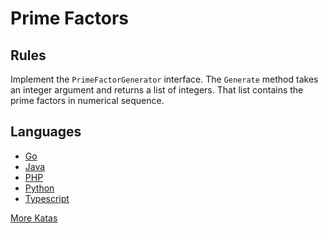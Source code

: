 # Prime Factors

## Rules

Implement the `PrimeFactorGenerator` interface.
The `Generate` method takes an integer argument and returns a list of integers.
That list contains the prime factors in numerical sequence.

## Languages

- [Go](https://github.com/pdt256/kata/tree/master/go/src/PrimeFactors)
- [Java](https://github.com/pdt256/kata/tree/master/java/src/PrimeFactors)
- [PHP](https://github.com/pdt256/kata/tree/master/php/src/PrimeFactors)
- [Python](https://github.com/pdt256/kata/tree/master/python/src/PrimeFactors)
- [Typescript](https://github.com/pdt256/kata/tree/master/typescript/src/PrimeFactors)

[More Katas](https://github.com/pdt256/kata)
